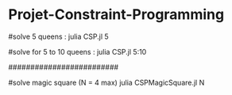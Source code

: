 # Projet-Constraint-Programming

#solve 5 queens :
julia CSP.jl 5

#solve for 5 to 10 queens :
julia CSP.jl 5:10


#########################


#solve magic square (N = 4 max)
julia CSPMagicSquare.jl N